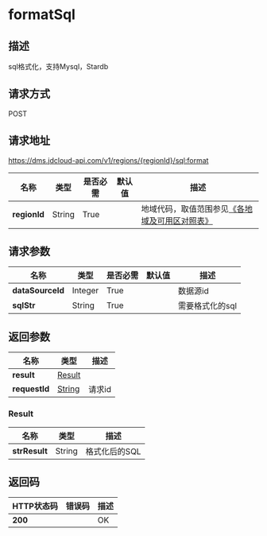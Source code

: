 # formatSql


## 描述
sql格式化，支持Mysql，Stardb

## 请求方式
POST

## 请求地址
https://dms.jdcloud-api.com/v1/regions/{regionId}/sql:format

|名称|类型|是否必需|默认值|描述|
|---|---|---|---|---|
|**regionId**|String|True| |地域代码，取值范围参见[《各地域及可用区对照表》](../Enum-Definitions/Regions-AZ.md)|

## 请求参数
|名称|类型|是否必需|默认值|描述|
|---|---|---|---|---|
|**dataSourceId**|Integer|True| |数据源id|
|**sqlStr**|String|True| |需要格式化的sql|


## 返回参数
|名称|类型|描述|
|---|---|---|
|**result**|[Result](formatsql#result)| |
|**requestId**|[String](formatsql#result)|请求id|

### <div id="result">Result</div>
|名称|类型|描述|
|---|---|---|
|**strResult**|String|格式化后的SQL|

## 返回码
|HTTP状态码|错误码|描述|
|---|---|---|
|**200**||OK|

